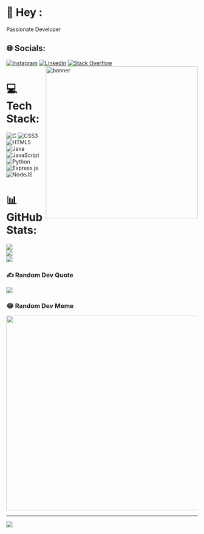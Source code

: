 # 💫 Hey :
Passionate Developer


## 🌐 Socials:
[![Instagram](https://img.shields.io/badge/Instagram-%23E4405F.svg?logo=Instagram&logoColor=white)](https://instagram.com/ashiqu_ali_) [![LinkedIn](https://img.shields.io/badge/LinkedIn-%230077B5.svg?logo=linkedin&logoColor=white)](https://linkedin.com/in/ashiqu-ali) [![Stack Overflow](https://img.shields.io/badge/-Stackoverflow-FE7A16?logo=stack-overflow&logoColor=white)](https://stackoverflow.com/users/ashiqu-ali) 
<img align="right" alt="banner" width="400" src= "https://miro.medium.com/max/1360/0*7Q3yvSIv_t0ioJ-Z.gif">

# 💻 Tech Stack:
![C](https://img.shields.io/badge/c-%2300599C.svg?style=for-the-badge&logo=c&logoColor=white) ![CSS3](https://img.shields.io/badge/css3-%231572B6.svg?style=for-the-badge&logo=css3&logoColor=white) ![HTML5](https://img.shields.io/badge/html5-%23E34F26.svg?style=for-the-badge&logo=html5&logoColor=white) ![Java](https://img.shields.io/badge/java-%23ED8B00.svg?style=for-the-badge&logo=java&logoColor=white) ![JavaScript](https://img.shields.io/badge/javascript-%23323330.svg?style=for-the-badge&logo=javascript&logoColor=%23F7DF1E) ![Python](https://img.shields.io/badge/python-3670A0?style=for-the-badge&logo=python&logoColor=ffdd54) ![Express.js](https://img.shields.io/badge/express.js-%23404d59.svg?style=for-the-badge&logo=express&logoColor=%2361DAFB) ![NodeJS](https://img.shields.io/badge/node.js-6DA55F?style=for-the-badge&logo=node.js&logoColor=white)
# 📊 GitHub Stats:
![](https://github-readme-stats.vercel.app/api?username=ashiqu-ali&theme=dark&hide_border=false&include_all_commits=false&count_private=false)<br/>
![](https://github-readme-streak-stats.herokuapp.com/?user=ashiqu-ali&theme=dark&hide_border=false)<br/>
![](https://github-readme-stats.vercel.app/api/top-langs/?username=ashiqu-ali&theme=dark&hide_border=false&include_all_commits=false&count_private=false&layout=compact)

### ✍️ Random Dev Quote
![](https://quotes-github-readme.vercel.app/api?type=horizontal&theme=radical)

### 😂 Random Dev Meme
<img src="https://random-memer.herokuapp.com/" width="512px"/>

---
[![](https://visitcount.itsvg.in/api?id=ashiqu-ali&icon=2&color=6)](https://visitcount.itsvg.in)

<!-- Proudly created with GPRM ( https://gprm.itsvg.in ) -->
